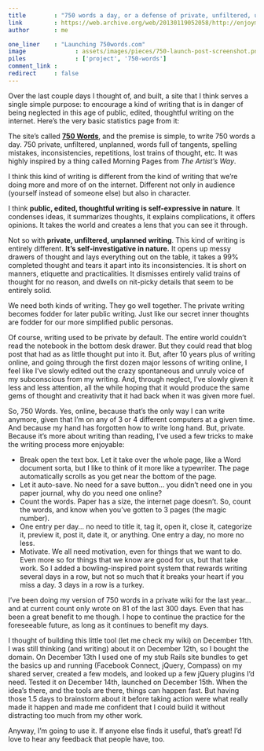 ```yaml
---
title        : "750 words a day, or a defense of private, unfiltered, unplanned writing"
link         : https://web.archive.org/web/20130119052058/http://enjoymentland.com/2009/12/16/750-words/
author       : me

one_liner    : "Launching 750words.com"
image			   : assets/images/pieces/750-launch-post-screenshot.png
piles			   : ['project', '750-words']
comment_link : 
redirect     : false
---
```


Over the last couple days I thought of, and built, a site that I think serves a single simple purpose: to encourage a kind of writing that is in danger of being neglected in this age of public, edited, thoughtful writing on the internet. Here’s the very basic statistics page from it:

The site’s called **[750 Words](https://750words.com)**, and the premise is simple, to write 750 words a day. 750 private, unfiltered, unplanned, words full of tangents, spelling mistakes, inconsistencies, repetitions, lost trains of thought, etc.  It was highly inspired by a thing called Morning Pages from *The Artist’s Way*.

I think this kind of writing is different from the kind of writing that we’re doing more and more of on the internet.  Different not only in audience (yourself instead of someone else) but also in character.

I think **public, edited, thoughtful writing is self-expressive in nature**.  It condenses ideas, it summarizes thoughts, it explains complications, it offers opinions.  It takes the world and creates a lens that you can see it through.

Not so with **private, unfiltered, unplanned writing**.  This kind of writing is entirely different.  **It’s self-investigative in nature.** It opens up messy drawers of thought and lays everything out on the table, it takes a 99% completed thought and tears it apart into its inconsistencies. It is short on manners, etiquette and practicalities.  It dismisses entirely valid trains of thought for no reason, and dwells on nit-picky details that seem to be entirely solid.

We need both kinds of writing. They go well together. The private writing becomes fodder for later public writing. Just like our secret inner thoughts are fodder for our more simplified public personas.

Of course, writing used to be private by default. The entire world couldn’t read the notebook in the bottom desk drawer. But they could read that blog post that had as as little thought put into it.  But, after 10 years plus of writing online, and going through the first dozen major lessons of writing online, I feel like I’ve slowly edited out the crazy spontaneous and unruly voice of my subconscious from my writing. And, through neglect, I’ve slowly given it less and less attention, all the while hoping that it would produce the same gems of thought and creativity that it had back when it was given more fuel.

So, 750 Words. Yes, online, because that’s the only way I can write anymore, given that I’m on any of 3 or 4 different computers at a given time.  And because my hand has forgotten how to write long hand.  But, private.  Because it’s more about writing than reading, I’ve used a few tricks to make the writing process more enjoyable:

- Break open the text box. Let it take over the whole page, like a Word document sorta, but I like to think of it more like a typewriter.  The page automatically scrolls as you get near the bottom of the page.
- Let it auto-save. No need for a save button… you didn’t need one in you paper journal, why do you need one online?
- Count the words. Paper has a size, the internet page doesn’t. So, count the words, and know when you’ve gotten to 3 pages (the magic number).
- One entry per day… no need to title it, tag it, open it, close it, categorize it, preview it, post it, date it, or anything. One entry a day, no more no less.
- Motivate. We all need motivation, even for things that we want to do.  Even more so for things that we know are good for us, but that take work. So I added a bowling-inspired point system that rewards writing several days in a row, but not so much that it breaks your heart if you miss a day. 3 days in a row is a turkey.

I’ve been doing my version of 750 words in a private wiki for the last year… and at current count only wrote on 81 of the last 300 days.  Even that has been a great benefit to me though.  I hope to continue the practice for the foreseeable future, as long as it continues to benefit my days.

I thought of building this little tool (let me check my wiki) on December 11th. I was still thinking (and writing) about it on December 12th, so I bought the domain.  On December 13th I used one of my stub Rails site bundles to get the basics up and running (Facebook Connect, jQuery, Compass) on my shared server, created a few models, and looked up a few jQuery plugins I’d need.  Tested it on December 14th, launched on December 15th.  When the idea’s there, and the tools are there, things can happen fast.  But having those 1.5 days to brainstorm about it before taking action were what really made it happen and made me confident that I could build it without distracting too much from my other work.

Anyway, I’m going to use it. If anyone else finds it useful, that’s great! I’d love to hear any feedback that people have, too.
